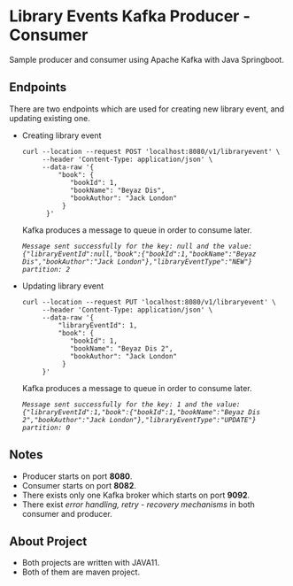 # Library Events Kafka Producer - Consumer
Sample producer and consumer using Apache Kafka with Java Springboot.

## Endpoints

There are two endpoints which are used for creating new library event, and updating existing one.

- Creating library event
  ```
  curl --location --request POST 'localhost:8080/v1/libraryevent' \
       --header 'Content-Type: application/json' \
       --data-raw '{
           "book": {
              "bookId": 1,
              "bookName": "Beyaz Dis",
              "bookAuthor": "Jack London"
            }
        }'
  ```
  
  Kafka produces a message to queue in order to consume later.
  
  *```Message sent successfully for the key: null and the value:{"libraryEventId":null,"book":{"bookId":1,"bookName":"Beyaz Dis","bookAuthor":"Jack London"},"libraryEventType":"NEW"} partition: 2```*

  
- Updating library event
  ```
  curl --location --request PUT 'localhost:8080/v1/libraryevent' \
       --header 'Content-Type: application/json' \
       --data-raw '{
           "libraryEventId": 1,
           "book": {
              "bookId": 1,
              "bookName": "Beyaz Dis 2",
              "bookAuthor": "Jack London"
            }
       }'
  ```
  
    Kafka produces a message to queue in order to consume later.
  
  *```Message sent successfully for the key: 1 and the value:{"libraryEventId":1,"book":{"bookId":1,"bookName":"Beyaz Dis 2","bookAuthor":"Jack London"},"libraryEventType":"UPDATE"} partition: 0```*

## Notes
 - Producer starts on port **8080**.
 - Consumer starts on port **8082**.
 - There exists only one Kafka broker which starts on port **9092**.
 - There exist *error handling, retry - recovery mechanisms* in both consumer and producer.
 
## About Project
  - Both projects are written with JAVA11.
  - Both of them are maven project.
